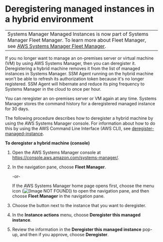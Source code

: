 # Deregistering managed instances in a hybrid environment<a name="systems-manager-managed-instances-advanced-deregister"></a>


|  | 
| --- |
| Systems Manager Managed Instances is now part of Systems Manager Fleet Manager\. To learn more about Fleet Manager, see [AWS Systems Manager Fleet Manager](fleet.md)\. | 

If you no longer want to manage an on\-premises server or virtual machine \(VM\) by using AWS Systems Manager, then you can deregister it\. Deregistering a hybrid machine removes it from the list of managed instances in Systems Manager\. SSM Agent running on the hybrid machine won't be able to refresh its authorization token because it's no longer registered\. SSM Agent will hibernate and reduce its ping frequency to Systems Manager in the cloud to once per hour\.

You can reregister an on\-premises server or VM again at any time\. Systems Manager stores the command history for a deregistered managed instance for 30 days\.

The following procedure describes how to deregister a hybrid machine by using the AWS Systems Manager console\. For information about how to do this by using the AWS Command Line Interface \(AWS CLI\), see [deregister\-managed\-instance](https://docs.aws.amazon.com/cli/latest/reference/ssm/deregister-managed-instance.html)\.

**To deregister a hybrid machine \(console\)**

1. Open the AWS Systems Manager console at [https://console\.aws\.amazon\.com/systems\-manager/](https://console.aws.amazon.com/systems-manager/)\.

1. In the navigation pane, choose **Fleet Manager**\.

   \-or\-

   If the AWS Systems Manager home page opens first, choose the menu icon \(![\[Image NOT FOUND\]](http://docs.aws.amazon.com/systems-manager/latest/userguide/images/menu-icon-small.png)\) to open the navigation pane, and then choose **Fleet Manager** in the navigation pane\.

1. Choose the button next to the instance that you want to deregister\.

1. In the **Instance actions** menu, choose **Deregister this managed instance**\.

1. Review the information in the **Deregister this managed instance** pop\-up, and then if you approve, choose **Deregister**\.